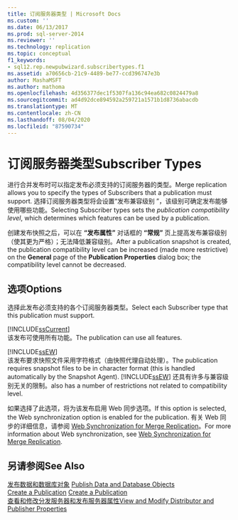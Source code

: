 ```yaml
---
title: 订阅服务器类型 | Microsoft Docs
ms.custom: ''
ms.date: 06/13/2017
ms.prod: sql-server-2014
ms.reviewer: ''
ms.technology: replication
ms.topic: conceptual
f1_keywords:
- sql12.rep.newpubwizard.subscribertypes.f1
ms.assetid: a70656cb-21c9-4489-be77-ccd396747e3b
author: MashaMSFT
ms.author: mathoma
ms.openlocfilehash: 4d356377dec1f5307fa136c94ea682c0824479a8
ms.sourcegitcommit: ad4d92dce894592a259721a1571b1d8736abacdb
ms.translationtype: MT
ms.contentlocale: zh-CN
ms.lasthandoff: 08/04/2020
ms.locfileid: "87590734"
---
```

# <a name="subscriber-types"></a><span data-ttu-id="8bf8c-102">订阅服务器类型</span><span class="sxs-lookup"><span data-stu-id="8bf8c-102">Subscriber Types</span></span>
  <span data-ttu-id="8bf8c-103">进行合并发布时可以指定发布必须支持的订阅服务器的类型。</span><span class="sxs-lookup"><span data-stu-id="8bf8c-103">Merge replication allows you to specify the types of Subscribers that a publication must support.</span></span> <span data-ttu-id="8bf8c-104">选择订阅服务器类型将会设置“发布兼容级别  ”，该级别可确定发布能够使用哪些功能。</span><span class="sxs-lookup"><span data-stu-id="8bf8c-104">Selecting Subscriber types sets the *publication compatibility level*, which determines which features can be used by a publication.</span></span>  
  
 <span data-ttu-id="8bf8c-105">创建发布快照之后，可以在 **“发布属性”** 对话框的 **“常规”** 页上提高发布兼容级别（使其更为严格）；无法降低兼容级别。</span><span class="sxs-lookup"><span data-stu-id="8bf8c-105">After a publication snapshot is created, the publication compatibility level can be increased (made more restrictive) on the **General** page of the **Publication Properties** dialog box; the compatibility level cannot be decreased.</span></span>  
  
## <a name="options"></a><span data-ttu-id="8bf8c-106">选项</span><span class="sxs-lookup"><span data-stu-id="8bf8c-106">Options</span></span>  
 <span data-ttu-id="8bf8c-107">选择此发布必须支持的各个订阅服务器类型。</span><span class="sxs-lookup"><span data-stu-id="8bf8c-107">Select each Subscriber type that this publication must support.</span></span>  
  
 [!INCLUDE[ssCurrent](../../includes/sscurrent-md.md)]  
 <span data-ttu-id="8bf8c-108">该发布可使用所有功能。</span><span class="sxs-lookup"><span data-stu-id="8bf8c-108">The publication can use all features.</span></span>  
  
 [!INCLUDE[ssEW](../../includes/ssew-md.md)]  
 <span data-ttu-id="8bf8c-109">该发布要求快照文件采用字符格式（由快照代理自动处理）。</span><span class="sxs-lookup"><span data-stu-id="8bf8c-109">The publication requires snapshot files to be in character format (this is handled automatically by the Snapshot Agent).</span></span> [!INCLUDE[ssEW](../../includes/ssew-md.md)] <span data-ttu-id="8bf8c-110">还具有许多与兼容级别无关的限制。</span><span class="sxs-lookup"><span data-stu-id="8bf8c-110">also has a number of restrictions not related to compatibility level.</span></span>  
  
 <span data-ttu-id="8bf8c-111">如果选择了此选项，将为该发布启用 Web 同步选项。</span><span class="sxs-lookup"><span data-stu-id="8bf8c-111">If this option is selected, the Web synchronization option is enabled for the publication.</span></span> <span data-ttu-id="8bf8c-112">有关 Web 同步的详细信息，请参阅 [Web Synchronization for Merge Replication](web-synchronization-for-merge-replication.md)。</span><span class="sxs-lookup"><span data-stu-id="8bf8c-112">For more information about Web synchronization, see [Web Synchronization for Merge Replication](web-synchronization-for-merge-replication.md).</span></span>  
  
## <a name="see-also"></a><span data-ttu-id="8bf8c-113">另请参阅</span><span class="sxs-lookup"><span data-stu-id="8bf8c-113">See Also</span></span>  
 <span data-ttu-id="8bf8c-114">[发布数据和数据库对象](publish/publish-data-and-database-objects.md) </span><span class="sxs-lookup"><span data-stu-id="8bf8c-114">[Publish Data and Database Objects](publish/publish-data-and-database-objects.md) </span></span>  
 <span data-ttu-id="8bf8c-115">[Create a Publication](publish/create-a-publication.md) </span><span class="sxs-lookup"><span data-stu-id="8bf8c-115">[Create a Publication](publish/create-a-publication.md) </span></span>  
 [<span data-ttu-id="8bf8c-116">查看和修改分发服务器和发布服务器属性</span><span class="sxs-lookup"><span data-stu-id="8bf8c-116">View and Modify Distributor and Publisher Properties</span></span>](view-and-modify-distributor-and-publisher-properties.md)   

  

